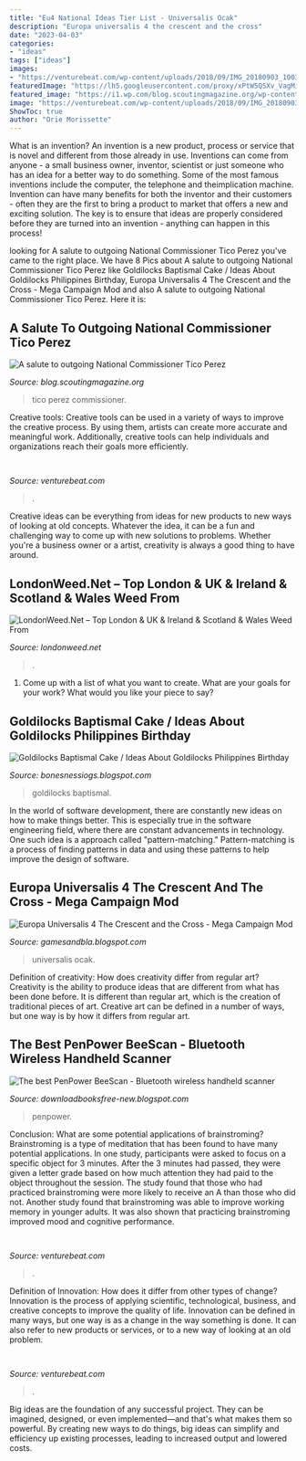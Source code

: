 ```yaml
---
title: "Eu4 National Ideas Tier List - Universalis Ocak"
description: "Europa universalis 4 the crescent and the cross"
date: "2023-04-03"
categories:
- "ideas"
tags: ["ideas"]
images:
- "https://venturebeat.com/wp-content/uploads/2018/09/IMG_20180903_100317.jpg?w=664"
featuredImage: "https://lh5.googleusercontent.com/proxy/xPtW5QSXv_VagMixr2Q6RBsjuYS0Dlny-nWgLRRo5SaiEKjhxLxk7Jhec5MyKI88SzVddXykuIPL8fykglrXeGaFsMtCD-4tWuoBR0aMEE0sLZzWresg1-uQ_-PYhdgLVg3Y0ieL6iFPhJOOZ6gJedsaNdET7XpnX_jkbKbOdK6WvMWrn4j_8ykj6DrbVg=w1200-h630-p-k-no-nu"
featured_image: "https://i1.wp.com/blog.scoutingmagazine.org/wp-content/uploads/sites/2/2016/05/Tico-Perez-at-2013-Jamboree.jpg?fit=1200%2C628&amp;ssl=1"
image: "https://venturebeat.com/wp-content/uploads/2018/09/IMG_20180903_100317.jpg?w=664"
ShowToc: true
author: "Orie Morissette"
---
```



What is an invention?
An invention is a new product, process or service that is novel and different from those already in use. Inventions can come from anyone - a small business owner, inventor, scientist or just someone who has an idea for a better way to do something. Some of the most famous inventions include the computer, the telephone and theimplication machine. 
Invention can have many benefits for both the inventor and their customers - often they are the first to bring a product to market that offers a new and exciting solution. The key is to ensure that ideas are properly considered before they are turned into an invention - anything can happen in this process!

	

		
looking for A salute to outgoing National Commissioner Tico Perez you've came to the right place. We have 8 Pics about A salute to outgoing National Commissioner Tico Perez like Goldilocks Baptismal Cake / Ideas About Goldilocks Philippines Birthday, Europa Universalis 4 The Crescent and the Cross - Mega Campaign Mod and also A salute to outgoing National Commissioner Tico Perez. Here it is:
		
    
## A Salute To Outgoing National Commissioner Tico Perez

<img loading=lazy src="https://i1.wp.com/blog.scoutingmagazine.org/wp-content/uploads/sites/2/2016/05/Tico-Perez-at-2013-Jamboree.jpg?fit=1200%2C628&amp;ssl=1" onerror="this.onerror=null;this.src='https://tse3.mm.bing.net/th?id=OIP.MUe34khveZrtKrAsweT0UQHaD4&amp;pid=15.1';" alt="A salute to outgoing National Commissioner Tico Perez">

_Source: blog.scoutingmagazine.org_

>tico perez commissioner. 

	

Creative tools:
Creative tools can be used in a variety of ways to improve the creative process. By using them, artists can create more accurate and meaningful work. Additionally, creative tools can help individuals and organizations reach their goals more efficiently.

    
## 

<img loading=lazy src="https://venturebeat.com/wp-content/uploads/2018/09/IMG_20180903_100317.jpg?w=664" onerror="this.onerror=null;this.src='https://tse4.mm.bing.net/th?id=OIP.RDcB-YLVyI_c210PUJidMgHaGr&amp;pid=15.1';" alt="">

_Source: venturebeat.com_

>. 

	

Creative ideas can be everything from ideas for new products to new ways of looking at old concepts. Whatever the idea, it can be a fun and challenging way to come up with new solutions to problems. Whether you're a business owner or a artist, creativity is always a good thing to have around.

    
## LondonWeed.Net – Top London &amp; UK &amp; Ireland &amp; Scotland &amp; Wales Weed From

<img loading=lazy src="https://londonweed.net/wp-content/uploads/2020/10/irelandcannabis-300x197.jpg" onerror="this.onerror=null;this.src='https://tse1.mm.bing.net/th?id=OIP.yK0HsEry_qYUFgmqdG_BzAAAAA&amp;pid=15.1';" alt="LondonWeed.Net – Top London &amp; UK &amp; Ireland &amp; Scotland &amp; Wales Weed From">

_Source: londonweed.net_

>. 

	

1. Come up with a list of what you want to create. What are your goals for your work? What would you like your piece to say? 

    
## Goldilocks Baptismal Cake / Ideas About Goldilocks Philippines Birthday

<img loading=lazy src="https://lh5.googleusercontent.com/proxy/xPtW5QSXv_VagMixr2Q6RBsjuYS0Dlny-nWgLRRo5SaiEKjhxLxk7Jhec5MyKI88SzVddXykuIPL8fykglrXeGaFsMtCD-4tWuoBR0aMEE0sLZzWresg1-uQ_-PYhdgLVg3Y0ieL6iFPhJOOZ6gJedsaNdET7XpnX_jkbKbOdK6WvMWrn4j_8ykj6DrbVg=w1200-h630-p-k-no-nu" onerror="this.onerror=null;this.src='https://tse2.mm.bing.net/th?id=OIP.pososw2_jUcMxSXpwPwVggHaEj&amp;pid=15.1';" alt="Goldilocks Baptismal Cake / Ideas About Goldilocks Philippines Birthday">

_Source: bonesnessiogs.blogspot.com_

>goldilocks baptismal. 

	

In the world of software development, there are constantly new ideas on how to make things better. This is especially true in the software engineering field, where there are constant advancements in technology. One such idea is a approach called "pattern-matching." Pattern-matching is a process of finding patterns in data and using these patterns to help improve the design of software.

    
## Europa Universalis 4 The Crescent And The Cross - Mega Campaign Mod

<img loading=lazy src="https://steamuserimages-a.akamaihd.net/ugc/924793572483040050/1737BD081DD7D178237A7883F84BD4E1C0F277E7/?interpolation=lanczos-none&amp;output-format=jpeg&amp;output-quality=95&amp;fit=inside|637:358&amp;composite-to=*,*|637:358&amp;background-color=black" onerror="this.onerror=null;this.src='https://tse4.mm.bing.net/th?id=OIP.WAl8dtliMdMUZLuJsQAGXQHaEK&amp;pid=15.1';" alt="Europa Universalis 4 The Crescent and the Cross - Mega Campaign Mod">

_Source: gamesandbla.blogspot.com_

>universalis ocak. 

	

Definition of creativity: How does creativity differ from regular art?
Creativity is the ability to produce ideas that are different from what has been done before. It is different than regular art, which is the creation of traditional pieces of art. Creative art can be defined in a number of ways, but one way is by how it differs from regular art.

    
## The Best PenPower BeeScan - Bluetooth Wireless Handheld Scanner

<img loading=lazy src="https://images-na.ssl-images-amazon.com/images/I/71gYv1px0PL.png" onerror="this.onerror=null;this.src='https://tse2.mm.bing.net/th?id=OIP.a9QgvGAX94uUGf7fCEnxxQHaL2&amp;pid=15.1';" alt="The best PenPower BeeScan - Bluetooth wireless handheld scanner">

_Source: downloadbooksfree-new.blogspot.com_

>penpower. 

	

Conclusion: What are some potential applications of brainstroming?
Brainstroming is a type of meditation that has been found to have many potential applications. In one study, participants were asked to focus on a specific object for 3 minutes. After the 3 minutes had passed, they were given a letter grade based on how much attention they had paid to the object throughout the session. The study found that those who had practiced brainstroming were more likely to receive an A than those who did not. Another study found that brainstroming was able to improve working memory in younger adults. It was also shown that practicing brainstroming improved mood and cognitive performance.

    
## 

<img loading=lazy src="https://venturebeat.com/wp-content/uploads/2020/03/Compassionate-Search-Screens2.png?w=800" onerror="this.onerror=null;this.src='https://tse2.mm.bing.net/th?id=OIP.JQh2hbDiqSv0tSOdttMlvQHaEK&amp;pid=15.1';" alt="">

_Source: venturebeat.com_

>. 

	

Definition of Innovation: How does it differ from other types of change?
Innovation is the process of applying scientific, technological, business, and creative concepts to improve the quality of life. Innovation can be defined in many ways, but one way is as a change in the way something is done. It can also refer to new products or services, or to a new way of looking at an old problem.

    
## 

<img loading=lazy src="https://venturebeat.com/wp-content/uploads/2019/10/IMG_2311D-e1572525473978.jpeg" onerror="this.onerror=null;this.src='https://tse4.mm.bing.net/th?id=OIP.MdmuIy3ffycZ0MtY14WP3QHaE4&amp;pid=15.1';" alt="">

_Source: venturebeat.com_

>. 

	

Big ideas are the foundation of any successful project. They can be imagined, designed, or even implemented—and that's what makes them so powerful. By creating new ways to do things, big ideas can simplify and efficiency up existing processes, leading to increased output and lowered costs.


